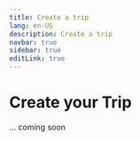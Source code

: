 ```yaml
---
title: Create a trip
lang: en-US
description: Create a trip
navbar: true
sidebar: true
editLink: true
---
```


# Create your Trip


... coming soon